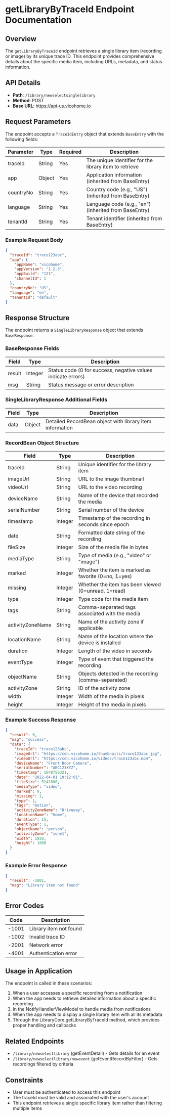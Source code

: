 # getLibraryByTraceId Endpoint Documentation

## Overview
The `getLibraryByTraceId` endpoint retrieves a single library item (recording or image) by its unique trace ID. This endpoint provides comprehensive details about the specific media item, including URLs, metadata, and status information.

## API Details
- **Path**: `/library/newselectsinglelibrary`
- **Method**: POST
- **Base URL**: https://api-us.vicohome.io

## Request Parameters
The endpoint accepts a `TraceIdEntry` object that extends `BaseEntry` with the following fields:

| Parameter | Type | Required | Description |
|-----------|------|----------|-------------|
| traceId | String | Yes | The unique identifier for the library item to retrieve |
| app | Object | Yes | Application information (inherited from BaseEntry) |
| countryNo | String | Yes | Country code (e.g., "US") (inherited from BaseEntry) |
| language | String | Yes | Language code (e.g., "en") (inherited from BaseEntry) |
| tenantId | String | Yes | Tenant identifier (inherited from BaseEntry) |

### Example Request Body
```json
{
  "traceId": "trace123abc",
  "app": {
    "appName": "vicohome",
    "appVersion": "1.2.3",
    "appBuild": "123",
    "channelId": 1
  },
  "countryNo": "US",
  "language": "en",
  "tenantId": "default"
}
```

## Response Structure
The endpoint returns a `SingleLibraryResponse` object that extends `BaseResponse`:

### BaseResponse Fields
| Field | Type | Description |
|-------|------|-------------|
| result | Integer | Status code (0 for success, negative values indicate errors) |
| msg | String | Status message or error description |

### SingleLibraryResponse Additional Fields
| Field | Type | Description |
|-------|------|-------------|
| data | Object | Detailed RecordBean object with library item information |

### RecordBean Object Structure
| Field | Type | Description |
|-------|------|-------------|
| traceId | String | Unique identifier for the library item |
| imageUrl | String | URL to the image thumbnail |
| videoUrl | String | URL to the video recording |
| deviceName | String | Name of the device that recorded the media |
| serialNumber | String | Serial number of the device |
| timestamp | Integer | Timestamp of the recording in seconds since epoch |
| date | String | Formatted date string of the recording |
| fileSize | Integer | Size of the media file in bytes |
| mediaType | String | Type of media (e.g., "video" or "image") |
| marked | Integer | Whether the item is marked as favorite (0=no, 1=yes) |
| missing | Integer | Whether the item has been viewed (0=unread, 1=read) |
| type | Integer | Type code for the media item |
| tags | String | Comma-separated tags associated with the media |
| activityZoneName | String | Name of the activity zone if applicable |
| locationName | String | Name of the location where the device is installed |
| duration | Integer | Length of the video in seconds |
| eventType | Integer | Type of event that triggered the recording |
| objectName | String | Objects detected in the recording (comma-separated) |
| activityZone | String | ID of the activity zone |
| width | Integer | Width of the media in pixels |
| height | Integer | Height of the media in pixels |

### Example Success Response
```json
{
  "result": 0,
  "msg": "success",
  "data": {
    "traceId": "trace123abc",
    "imageUrl": "https://cdn.vicohome.io/thumbnails/trace123abc.jpg",
    "videoUrl": "https://cdn.vicohome.io/videos/trace123abc.mp4",
    "deviceName": "Front Door Camera",
    "serialNumber": "ABC123XYZ",
    "timestamp": 1648756321,
    "date": "2022-04-01 10:12:01",
    "fileSize": 5242880,
    "mediaType": "video",
    "marked": 0,
    "missing": 1,
    "type": 1,
    "tags": "motion",
    "activityZoneName": "Driveway",
    "locationName": "Home",
    "duration": 15,
    "eventType": 1,
    "objectName": "person",
    "activityZone": "zone1",
    "width": 1920,
    "height": 1080
  }
}
```

### Example Error Response
```json
{
  "result": -1001,
  "msg": "Library item not found"
}
```

## Error Codes
| Code | Description |
|------|-------------|
| -1001 | Library item not found |
| -1002 | Invalid trace ID |
| -2001 | Network error |
| -4001 | Authentication error |

## Usage in Application
The endpoint is called in these scenarios:
1. When a user accesses a specific recording from a notification
2. When the app needs to retrieve detailed information about a specific recording
3. In the NotifyHandlerViewModel to handle media from notifications
4. When the app needs to display a single library item with all its metadata
5. Through the LibraryCore.getLibraryByTraceId method, which provides proper handling and callbacks

## Related Endpoints
- `/library/newselectlibrary` (getEventDetail) - Gets details for an event
- `/library/newselectlibrary/newevent` (getEventRecordByFilter) - Gets recordings filtered by criteria

## Constraints
- User must be authenticated to access this endpoint
- The traceId must be valid and associated with the user's account
- This endpoint retrieves a single specific library item rather than filtering multiple items